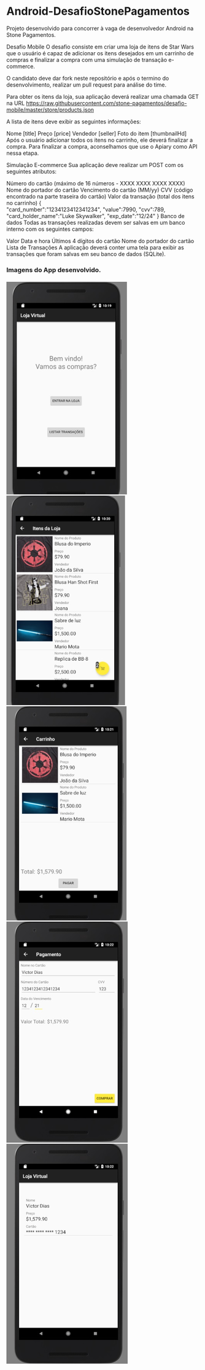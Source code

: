 # Android-DesafioStonePagamentos
Projeto desenvolvido para concorrer à vaga de desenvolvedor Android na Stone Pagamentos.

Desafio Mobile
O desafio consiste em criar uma loja de itens de Star Wars que o usuário é capaz de adicionar os itens desejados em um carrinho de compras e finalizar a compra com uma simulação de transação e-commerce.

O candidato deve dar fork neste repositório e após o termino do desenvolvimento, realizar um pull request para análise do time.

Para obter os itens da loja, sua aplicação deverá realizar uma chamada GET na URL https://raw.githubusercontent.com/stone-pagamentos/desafio-mobile/master/store/products.json

A lista de itens deve exibir as seguintes informações:

Nome [title]
Preço [price]
Vendedor [seller]
Foto do item [thumbnailHd]
Após o usuário adicionar todos os itens no carrinho, ele deverá finalizar a compra. Para finalizar a compra, aconselhamos que use o Apiary como API nessa etapa.

Simulação E-commerce
Sua aplicação deve realizar um POST com os seguintes atributos:

Número do cartão (máximo de 16 números - XXXX XXXX XXXX XXXX)
Nome do portador do cartão
Vencimento do cartão (MM/yy)
CVV (código encontrado na parte traseira do cartão)
Valor da transação (total dos itens no carrinho)
{  
   "card_number":"1234123412341234",
   "value":7990,
   "cvv":789,
   "card_holder_name":"Luke Skywalker",
   "exp_date":"12/24"
}
Banco de dados
Todas as transações realizadas devem ser salvas em um banco interno com os seguintes campos:

Valor
Data e hora
Últimos 4 dígitos do cartão
Nome do portador do cartão
Lista de Transações
A aplicação deverá conter uma tela para exibir as transações que foram salvas em seu banco de dados (SQLite).  

### Imagens do App desenvolvido.

![Alt text](./android1.jpg)
![Alt text](./android2.jpg)
![Alt text](./android3.jpg)
![Alt text](./android4.jpg)
![Alt text](./android5.jpg)
